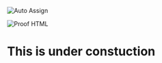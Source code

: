 ![Auto Assign](https://github.com/GameStoreio/demo-repository/actions/workflows/auto-assign.yml/badge.svg)

![Proof HTML](https://github.com/GameStoreio/demo-repository/actions/workflows/proof-html.yml/badge.svg)

# This is under constuction
